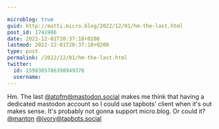 ```yaml
---

microblog: true
guid: http://matti.micro.blog/2022/12/01/hm-the-last.html
post_id: 1741986
date: 2022-12-01T20:37:18+0200
lastmod: 2022-12-01T20:37:18+0200
type: post
permalink: /2022/12/01/hm-the-last.html
twitter:
  id: 1598385786398949378
  username:
---
```

Hm. The last [@atpfm@mastodon.social](https://micro.blog/atpfm@mastodon.social)  makes me think that having a dedicated mastodon account so I could use tapbots' client when it's out makes sense. It's probably not gonna support micro.blog. Or could it? [@manton](https://micro.blog/manton) [@ivory@tapbots.social](https://micro.blog/ivory@tapbots.social)
